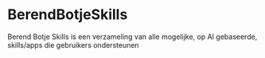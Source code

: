 # BerendBotjeSkills
Berend Botje Skills is een verzameling van alle mogelijke, op AI gebaseerde, skills/apps die gebruikers ondersteunen 
